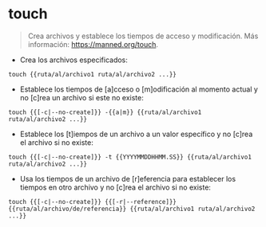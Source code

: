 # touch

> Crea archivos y establece los tiempos de acceso y modificación.
> Más información: <https://manned.org/touch>.

- Crea los archivos especificados:

`touch {{ruta/al/archivo1 ruta/al/archivo2 ...}}`

- Establece los tiempos de [a]cceso o [m]odificación al momento actual y no [c]rea un archivo si este no existe:

`touch {{[-c|--no-create]}} -{{a|m}} {{ruta/al/archivo1 ruta/al/archivo2 ...}}`

- Establece los [t]iempos de un archivo a un valor específico y no [c]rea el archivo si no existe:

`touch {{[-c|--no-create]}} -t {{YYYYMMDDHHMM.SS}} {{ruta/al/archivo1 ruta/al/archivo2 ...}}`

- Usa los tiempos de un archivo de [r]eferencia para establecer los tiempos en otro archivo y no [c]rea el archivo si no existe:

`touch {{[-c|--no-create]}} {{[-r|--reference]}} {{ruta/al/archivo/de/referencia}} {{ruta/al/archivo1 ruta/al/archivo2 ...}}`
